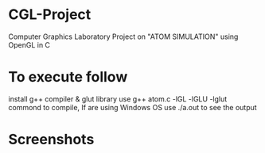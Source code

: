 # CGL-Project
Computer Graphics Laboratory Project on "ATOM SIMULATION" using OpenGL in C

# To execute follow
install g++ compiler & glut library
use g++ atom.c -lGL -lGLU -lglut commond to compile, If are using Windows OS 
use ./a.out to see the output

# Screenshots
